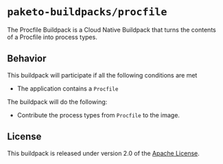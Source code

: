 # `paketo-buildpacks/procfile`
The Procfile Buildpack is a Cloud Native Buildpack that turns the contents of a Procfile into process types.

## Behavior
This buildpack will participate if all the following conditions are met

* The application contains a `Procfile`

The buildpack will do the following:

* Contribute the process types from `Procfile` to the image.

## License
This buildpack is released under version 2.0 of the [Apache License][a].

[a]: http://www.apache.org/licenses/LICENSE-2.0
